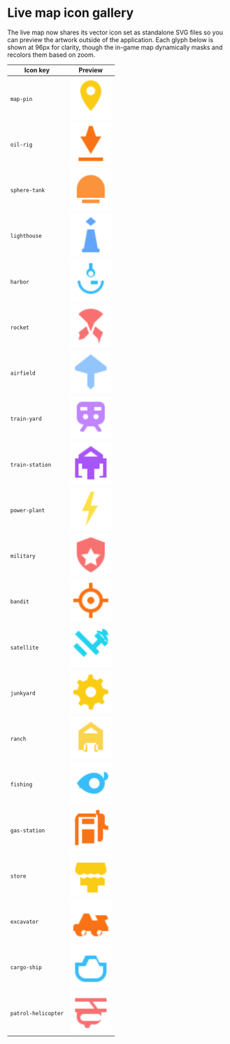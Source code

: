 # Live map icon gallery

The live map now shares its vector icon set as standalone SVG files so you can preview the artwork outside of the application. Each glyph below is shown at 96px for clarity, though the in-game map dynamically masks and recolors them based on zoom.

<table>
  <thead>
    <tr>
      <th>Icon key</th>
      <th>Preview</th>
    </tr>
  </thead>
  <tbody>
    <tr><td><code>map-pin</code></td><td><img src="../frontend/assets/icons/map/map-pin.svg" alt="Map pin" width="96" height="96"></td></tr>
    <tr><td><code>oil-rig</code></td><td><img src="../frontend/assets/icons/map/oil-rig.svg" alt="Oil rig" width="96" height="96"></td></tr>
    <tr><td><code>sphere-tank</code></td><td><img src="../frontend/assets/icons/map/sphere-tank.svg" alt="Sphere tank" width="96" height="96"></td></tr>
    <tr><td><code>lighthouse</code></td><td><img src="../frontend/assets/icons/map/lighthouse.svg" alt="Lighthouse" width="96" height="96"></td></tr>
    <tr><td><code>harbor</code></td><td><img src="../frontend/assets/icons/map/harbor.svg" alt="Harbor" width="96" height="96"></td></tr>
    <tr><td><code>rocket</code></td><td><img src="../frontend/assets/icons/map/rocket.svg" alt="Rocket" width="96" height="96"></td></tr>
    <tr><td><code>airfield</code></td><td><img src="../frontend/assets/icons/map/airfield.svg" alt="Airfield" width="96" height="96"></td></tr>
    <tr><td><code>train-yard</code></td><td><img src="../frontend/assets/icons/map/train-yard.svg" alt="Train yard" width="96" height="96"></td></tr>
    <tr><td><code>train-station</code></td><td><img src="../frontend/assets/icons/map/train-station.svg" alt="Train station" width="96" height="96"></td></tr>
    <tr><td><code>power-plant</code></td><td><img src="../frontend/assets/icons/map/power-plant.svg" alt="Power plant" width="96" height="96"></td></tr>
    <tr><td><code>military</code></td><td><img src="../frontend/assets/icons/map/military.svg" alt="Military" width="96" height="96"></td></tr>
    <tr><td><code>bandit</code></td><td><img src="../frontend/assets/icons/map/bandit.svg" alt="Bandit" width="96" height="96"></td></tr>
    <tr><td><code>satellite</code></td><td><img src="../frontend/assets/icons/map/satellite.svg" alt="Satellite" width="96" height="96"></td></tr>
    <tr><td><code>junkyard</code></td><td><img src="../frontend/assets/icons/map/junkyard.svg" alt="Junkyard" width="96" height="96"></td></tr>
    <tr><td><code>ranch</code></td><td><img src="../frontend/assets/icons/map/ranch.svg" alt="Ranch" width="96" height="96"></td></tr>
    <tr><td><code>fishing</code></td><td><img src="../frontend/assets/icons/map/fishing.svg" alt="Fishing" width="96" height="96"></td></tr>
    <tr><td><code>gas-station</code></td><td><img src="../frontend/assets/icons/map/gas-station.svg" alt="Gas station" width="96" height="96"></td></tr>
    <tr><td><code>store</code></td><td><img src="../frontend/assets/icons/map/store.svg" alt="Store" width="96" height="96"></td></tr>
    <tr><td><code>excavator</code></td><td><img src="../frontend/assets/icons/map/excavator.svg" alt="Excavator" width="96" height="96"></td></tr>
    <tr><td><code>cargo-ship</code></td><td><img src="../frontend/assets/icons/map/cargo-ship.svg" alt="Cargo ship" width="96" height="96"></td></tr>
    <tr><td><code>patrol-helicopter</code></td><td><img src="../frontend/assets/icons/map/patrol-helicopter.svg" alt="Patrol helicopter" width="96" height="96"></td></tr>
  </tbody>
</table>

